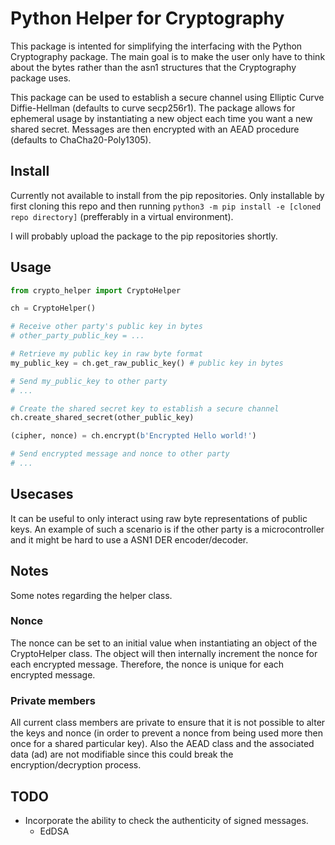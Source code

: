 # Python Helper for Cryptography

This package is intented for simplifying the interfacing with the Python Cryptography package. The main goal is to make the user only have to think about the bytes rather than the asn1 structures that the Cryptography package uses.

This package can be used to establish a secure channel using Elliptic Curve Diffie-Hellman (defaults to curve secp256r1). The package allows for ephemeral usage by instantiating a new object each time you want a new shared secret. Messages are then encrypted with an AEAD procedure (defaults to ChaCha20-Poly1305).

## Install
Currently not available to install from the pip repositories. Only installable by first cloning this repo and then running `python3 -m pip install -e [cloned repo directory]` (prefferably in a virtual environment).

I will probably upload the package to the pip repositories shortly.

## Usage
```python
from crypto_helper import CryptoHelper

ch = CryptoHelper()

# Receive other party's public key in bytes
# other_party_public_key = ...

# Retrieve my public key in raw byte format
my_public_key = ch.get_raw_public_key() # public key in bytes

# Send my_public_key to other party
# ...

# Create the shared secret key to establish a secure channel
ch.create_shared_secret(other_public_key)

(cipher, nonce) = ch.encrypt(b'Encrypted Hello world!')

# Send encrypted message and nonce to other party
# ...
```

## Usecases
It can be useful to only interact using raw byte representations of public keys. An example of such a scenario is if the other party is a microcontroller and it might be hard to use a ASN1 DER encoder/decoder.

## Notes
Some notes regarding the helper class.

### Nonce
The nonce can be set to an initial value when instantiating an object of the CryptoHelper class. The object will then internally increment the nonce for each encrypted message. Therefore, the nonce is unique for each encrypted message.
### Private members
All current class members are private to ensure that it is not possible to alter the keys and nonce (in order to prevent a nonce from being used more then once for a shared particular key). Also the AEAD class and the associated data (ad) are not modifiable since this could break the encryption/decryption process.

## TODO
- Incorporate the ability to check the authenticity of signed messages.
  - EdDSA
